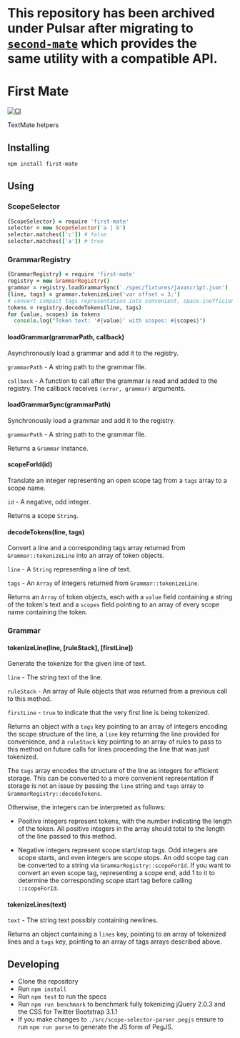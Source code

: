 # This repository has been archived under Pulsar after migrating to [`second-mate`](https://github.com/pulsar-edit/second-mate) which provides the same utility with a compatible API.

# First Mate
[![CI](https://github.com/atom/first-mate/actions/workflows/ci.yml/badge.svg)](https://github.com/atom/first-mate/actions/workflows/ci.yml)

TextMate helpers

## Installing

```sh
npm install first-mate
```

## Using

### ScopeSelector

```coffeescript
{ScopeSelector} = require 'first-mate'
selector = new ScopeSelector('a | b')
selector.matches(['c']) # false
selector.matches(['a']) # true
```

### GrammarRegistry

```coffeescript
{GrammarRegistry} = require 'first-mate'
registry = new GrammarRegistry()
grammar = registry.loadGrammarSync('./spec/fixtures/javascript.json')
{line, tags} = grammar.tokenizeLine('var offset = 3;')
# convert compact tags representation into convenient, space-inefficient tokens
tokens = registry.decodeTokens(line, tags)
for {value, scopes} in tokens
  console.log("Token text: '#{value}' with scopes: #{scopes}")
```

#### loadGrammar(grammarPath, callback)

Asynchronously load a grammar and add it to the registry.

`grammarPath` - A string path to the grammar file.

`callback` - A function to call after the grammar is read and added to the
registry.  The callback receives `(error, grammar)` arguments.

#### loadGrammarSync(grammarPath)

Synchronously load a grammar and add it to the registry.

`grammarPath` - A string path to the grammar file.

Returns a `Grammar` instance.

#### scopeForId(id)

Translate an integer representing an open scope tag from a `tags` array to a
scope name.

`id` - A negative, odd integer.

Returns a scope `String`.

#### decodeTokens(line, tags)

Convert a line and a corresponding tags array returned from
`Grammar::tokenizeLine` into an array of token objects.

`line` - A `String` representing a line of text.

`tags` - An `Array` of integers returned from `Grammar::tokenizeLine`.

Returns an `Array` of token objects, each with a `value` field containing a
string of the token's text and a `scopes` field pointing to an array of every
scope name containing the token.

### Grammar

#### tokenizeLine(line, [ruleStack], [firstLine])

Generate the tokenize for the given line of text.

`line` - The string text of the line.

`ruleStack` - An array of Rule objects that was returned from a previous call
to this method.

`firstLine` - `true` to indicate that the very first line is being tokenized.

Returns an object with a `tags` key pointing to an array of integers encoding
the scope structure of the line, a `line` key returning the line provided for
convenience, and a `ruleStack` key pointing to an array of rules to pass to this
method on future calls for lines proceeding the line that was just tokenized.

The `tags` array encodes the structure of the line as integers for efficient
storage. This can be converted to a more convenient representation if storage
is not an issue by passing the `line` string and `tags` array to `GrammarRegistry::decodeTokens`.

Otherwise, the integers can be interpreted as follows:

* Positive integers represent tokens, with the number indicating the length of
the token. All positive integers in the array should total to the length of the
line passed to this method.

* Negative integers represent scope start/stop tags. Odd integers are scope
starts, and even integers are scope stops. An odd scope tag can be converted to
a string via `GrammarRegistry::scopeForId`. If you want to convert an even scope
tag, representing a scope end, add 1 to it to determine the corresponding scope
start tag before calling `::scopeForId`.

#### tokenizeLines(text)

`text` - The string text possibly containing newlines.

Returns an object containing a `lines` key, pointing to an array of tokenized
lines and a `tags` key, pointing to an array of tags arrays described above.

## Developing

  * Clone the repository
  * Run `npm install`
  * Run `npm test` to run the specs
  * Run `npm run benchmark` to benchmark fully tokenizing jQuery 2.0.3 and
    the CSS for Twitter Bootstrap 3.1.1
  * If you make changes to `./src/scope-selector-parser.pegjs` ensure to run `npm run parse` to generate the JS form of PegJS.
